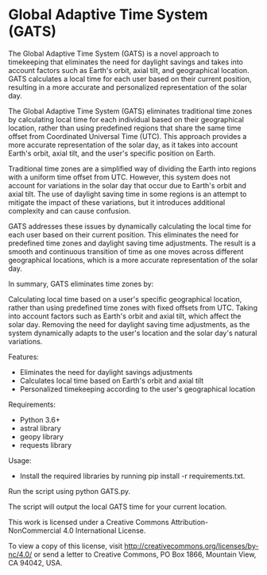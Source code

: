 # Global Adaptive Time System (GATS)
The Global Adaptive Time System (GATS) is a novel approach to timekeeping that eliminates the need for daylight savings and takes into account factors such as Earth's orbit, axial tilt, and geographical location. GATS calculates a local time for each user based on their current position, resulting in a more accurate and personalized representation of the solar day.

The Global Adaptive Time System (GATS) eliminates traditional time zones by calculating local time for each individual based on their geographical location, rather than using predefined regions that share the same time offset from Coordinated Universal Time (UTC). This approach provides a more accurate representation of the solar day, as it takes into account Earth's orbit, axial tilt, and the user's specific position on Earth.

Traditional time zones are a simplified way of dividing the Earth into regions with a uniform time offset from UTC. However, this system does not account for variations in the solar day that occur due to Earth's orbit and axial tilt. The use of daylight saving time in some regions is an attempt to mitigate the impact of these variations, but it introduces additional complexity and can cause confusion.

GATS addresses these issues by dynamically calculating the local time for each user based on their current position. This eliminates the need for predefined time zones and daylight saving time adjustments. The result is a smooth and continuous transition of time as one moves across different geographical locations, which is a more accurate representation of the solar day.

In summary, GATS eliminates time zones by:

Calculating local time based on a user's specific geographical location, rather than using predefined time zones with fixed offsets from UTC.
Taking into account factors such as Earth's orbit and axial tilt, which affect the solar day.
Removing the need for daylight saving time adjustments, as the system dynamically adapts to the user's location and the solar day's natural variations.

Features:

- Eliminates the need for daylight savings adjustments
- Calculates local time based on Earth's orbit and axial tilt
- Personalized timekeeping according to the user's geographical location

Requirements:

- Python 3.6+
- astral library
- geopy library
- requests library

Usage:

- Install the required libraries by running pip install -r requirements.txt.

Run the script using python GATS.py.

The script will output the local GATS time for your current location.

This work is licensed under a Creative Commons Attribution-NonCommercial 4.0 International License.

To view a copy of this license, visit http://creativecommons.org/licenses/by-nc/4.0/ or send a letter to Creative Commons, PO Box 1866, Mountain View, CA 94042, USA.
